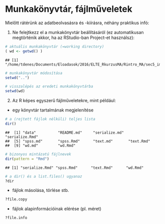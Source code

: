 # Munkakönyvtár, fájlműveletek

Mielőtt rátérünk az adatbeolvasásra és -kiírásra, néhány praktikus infó:

1) Ne felejtkezz el a munkakönyvtár beállításáról (ez automatikusan megtörténik
akkor, ha az RStudio-ban Project-et használsz):

```r
# aktuális munkakönyvtár (=working directory)
( wd <- getwd() )
```

```
## [1] "/home/tdenes/Documents/Eloadasok/2016/ELTE_RkurzusMA/Rintro_MA/sec5_import"
```

```r
# munkakönyvtár módosítása
setwd("..")

# visszalépés az eredeti munkakönyvtárba
setwd(wd)
```

2) Az R képes egyszerű fájlműveletekre, mint például:

- egy könyvtár tartalmának megjelenítése

```r
# a (rejtett fájlok nélküli) teljes lista
dir()
```

```
##  [1] "data"          "README.md"     "serialize.md"  "serialize.Rmd"
##  [5] "spss.md"       "spss.Rmd"      "text.md"       "text.Rmd"     
##  [9] "wd.md"         "wd.Rmd"
```

```r
# bizonyos mintázatú fájlnevek
dir(pattern = "Rmd")
```

```
## [1] "serialize.Rmd" "spss.Rmd"      "text.Rmd"      "wd.Rmd"
```

```r
# a dir() és a list.files() ugyanaz
?dir
```

- fájlok másolása, törlése stb.

```r
?file.copy
```

- fájlok alapinformációinak elérése (pl. méret)

```r
?file.info
```

